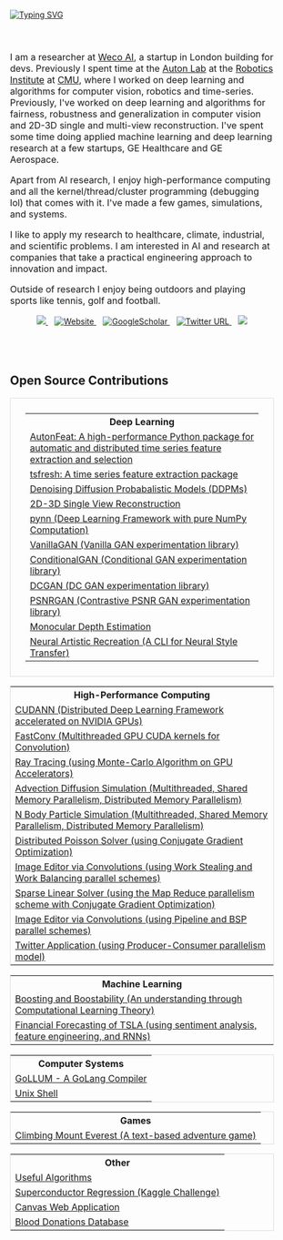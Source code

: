 <div style="padding: 20px;">
    <a href="https://github.com/DhruvSrikanth">
        <img src="https://readme-typing-svg.demolab.com?font=Georgia&size=24&duration=2000&pause=500&multiline=false&width=300&height=50&lines=Dhruv+Srikanth" alt="Typing SVG" />
    </a>
</div>


<div style="padding: 20px;">
    <p style="font-size: 16px;">
        I am a researcher at <a href="https://www.weco.ai">Weco AI</a>, a startup in London building for devs. Previously I spent time at the <a href="https://autonlab.org">Auton Lab</a> at the <a href="">Robotics Institute</a> at <a href="">CMU</a>, where I worked on deep learning and algorithms for computer vision, robotics and time-series. Previously, I've worked on deep learning and algorithms for fairness, robustness and generalization in computer vision and 2D-3D single and multi-view reconstruction. I've spent some time doing applied machine learning and deep learning research at a few startups, GE Healthcare and GE Aerospace.
    </p>
    <p style="font-size: 16px;">
        Apart from AI research, I enjoy high-performance computing and all the kernel/thread/cluster programming (debugging lol) that comes with it. I've made a few games, simulations, and systems.
    </p>
    <p style="font-size: 16px;">
        I like to apply my research to healthcare, climate, industrial, and scientific problems. I am interested in AI and research at companies that take a practical engineering approach to innovation and impact.
    </p>
    <p style="font-size: 16px;">
        Outside of research I enjoy being outdoors and playing sports like tennis, golf and football.
    </p>
    <p style="text-align: center;">
        <a href="mailto:dhruvsrikanth@uchicago.edu">
            <img src="https://img.shields.io/badge/-Email-red?style=flat&logo=gmail&logoColor=white">
        </a>
        &nbsp;&nbsp;
        <a href='https://dhruvsrikanth.github.io/' target="_blank">
            <img alt='Website' src='https://img.shields.io/badge/Website-FF5722?style=flat&logoColor=white&&color=FFA500'>
        </a>
        &nbsp;&nbsp;
        <a href='https://scholar.google.com/citations?hl=en&user=Dvh53xkAAAAJ' target="_blank">
            <img alt='GoogleScholar' src='https://img.shields.io/badge/Scholar-100000?style=flat&logo=GoogleScholar&logoColor=white&&color=0181FF'>
        </a>
        &nbsp;&nbsp;
        <a href="https://twitter.com/DhruvSrikanth">
            <img alt="Twitter URL" src="https://img.shields.io/twitter/url?color=blue&label=Twitter&style=social&url=https%3A%2F%2Ftwitter.com%2FDhruvSrikanth">
        </a>
        &nbsp;&nbsp;
        <a href="https://www.linkedin.com/in/dhruv-srikanth/">
            <img src="https://img.shields.io/badge/-Linkedin-blue?style=flat&logo=linkedin">
        </a>
    </p>
</div>

<div style="padding: 20px;">
    <h2>Open Source Contributions</h2> 
    <table style="border-collapse: collapse; width: 100%; border: 1px solid #dddddd; padding: 26px">
        <tr><th colspan="1">Deep Learning</th></tr>
        <tr><td><a href="https://github.com/autonlab/AutonFeat">AutonFeat: A high-performance Python package for automatic and distributed time series feature extraction and selection</a></td></tr>
        <tr><td><a href="https://github.com/blue-yonder/tsfresh">tsfresh: A time series feature extraction package</a></td></tr>
        <tr><td><a href="https://github.com/DhruvSrikanth/DenoisingDiffusionProbabilisticModels">Denoising Diffusion Probabalistic Models (DDPMs)</a></td></tr>
        <tr><td><a href="https://github.com/DhruvSrikanth/2D-3D-Single-View-Reconstruction">2D-3D Single View Reconstruction</a></td></tr>
        <tr><td><a href="https://github.com/DhruvSrikanth/pynn">pynn (Deep Learning Framework with pure NumPy Computation)</a></td></tr>
        <tr><td><a href="https://github.com/DhruvSrikanth/VanillaGAN">VanillaGAN (Vanilla GAN experimentation library)</a></td></tr>
        <tr><td><a href="https://github.com/DhruvSrikanth/ConditionalGAN">ConditionalGAN (Conditional GAN experimentation library)</a></td></tr>
        <tr><td><a href="https://github.com/DhruvSrikanth/DCGAN">DCGAN (DC GAN experimentation library)</a></td></tr>
        <tr><td><a href="https://github.com/DhruvSrikanth/PSNRGAN">PSNRGAN (Contrastive PSNR GAN experimentation library)</a></td></tr>
        <tr><td><a href="https://github.com/DhruvSrikanth/MonoDepth">Monocular Depth Estimation</a></td></tr>
        <tr><td><a href="https://github.com/DhruvSrikanth/NeuralArtisticRecreation-CLI-Tool">Neural Artistic Recreation (A CLI for Neural Style Transfer)</a></td></tr>
    </table>
    <table style="border-collapse: collapse; width: 100%; border: 1px solid #dddddd;">
        <tr><th colspan="1">High-Performance Computing</th></tr>
        <tr><td><a href="https://github.com/DhruvSrikanth/CUDANN">CUDANN (Distributed Deep Learning Framework accelerated on NVIDIA GPUs)</a></td></tr>
        <tr><td><a href="https://github.com/DhruvSrikanth/FastConv">FastConv (Multithreaded GPU CUDA kernels for Convolution)</a></td></tr>
        <tr><td><a href="https://github.com/DhruvSrikanth/Monte-Carlo-Ray-Tracing">Ray Tracing (using Monte-Carlo Algorithm on GPU Accelerators)</a></td></tr>
        <tr><td><a href="https://github.com/DhruvSrikanth/Advection-Diffusion-Simulation">Advection Diffusion Simulation (Multithreaded, Shared Memory Parallelism, Distributed Memory Parallelism)</a></td></tr>
        <tr><td><a href="https://github.com/DhruvSrikanth/N-Body-Simulation">N Body Particle Simulation (Multithreaded, Shared Memory Parallelism, Distributed Memory Parallelism)</a></td></tr>
        <tr><td><a href="https://github.com/DhruvSrikanth/Conjugate-Gradient-Simulation">Distributed Poisson Solver (using Conjugate Gradient Optimization)</a></td></tr>
        <tr><td><a href="https://github.com/DhruvSrikanth/WorkBalancingStealingImageEditor">Image Editor via Convolutions (using Work Stealing and Work Balancing parallel schemes)</a></td></tr>
        <tr><td><a href="https://github.com/DhruvSrikanth/MapReduceSparseSolver">Sparse Linear Solver (using the Map Reduce parallelism scheme with Conjugate Gradient Optimization)</a></td></tr>
        <tr><td><a href="https://github.com/DhruvSrikanth/PipelineBSPImageEditor">Image Editor via Convolutions (using Pipeline and BSP parallel schemes)</a></td></tr>
        <tr><td><a href="https://github.com/DhruvSrikanth/TwitterGo">Twitter Application (using Producer-Consumer parallelism model)</a></td></tr>
    </table>
    <table style="border-collapse: collapse; width: 100%; border: 1px solid #dddddd;">
        <tr><th colspan="1">Machine Learning</th></tr>
        <tr><td><a href="https://github.com/DhruvSrikanth/Boosting-Theory">Boosting and Boostability (An understanding through Computational Learning Theory)</a></td></tr>
        <tr><td><a href="https://github.com/DhruvSrikanth/TSLA-Financial-Forecasting">Financial Forecasting of TSLA (using sentiment analysis, feature engineering, and RNNs)</a></td></tr>
    </table>
    <table style="border-collapse: collapse; width: 100%; border: 1px solid #dddddd;">
        <tr><th colspan="1">Computer Systems</th></tr>
        <tr><td><a href="https://github.com/DhruvSrikanth/GoLLUM">GoLLUM - A GoLang Compiler</a></td></tr>
        <tr><td><a href="https://github.com/DhruvSrikanth/Unix-Like-Shell">Unix Shell</a></td></tr>
    </table>
    <table style="border-collapse: collapse; width: 100%; border: 1px solid #dddddd;">
        <tr><th colspan="1">Games</th></tr>
        <tr><td><a href="https://github.com/DhruvSrikanth/ClimbingEverestGame">Climbing Mount Everest (A text-based adventure game)</a></td></tr>
    </table>
    <table style="border-collapse: collapse; width: 100%; border: 1px solid #dddddd;">
        <tr><th colspan="1">Other</th></tr>
        <tr><td><a href="https://github.com/DhruvSrikanth/Algorithms">Useful Algorithms</a></td></tr>
        <tr><td><a href="https://github.com/DhruvSrikanth/Superconductor-Regression-Kaggle-Challenge">Superconductor Regression (Kaggle Challenge)</a></td></tr>
        <tr><td><a href="https://github.com/DhruvSrikanth/Web-Dev-Project">Canvas Web Application</a></td></tr>
        <tr><td><a href="https://github.com/DhruvSrikanth/Blood-Donations-DB">Blood Donations Database</a></td></tr>
    </table>
</div>
